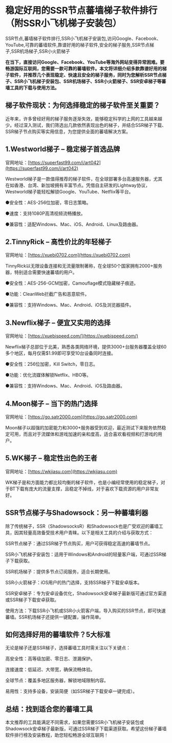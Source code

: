 # 稳定好用的SSR节点蕃墙梯子软件排行（附SSR小飞机梯子安装包）
SSR节点,蕃墙梯子软件排行,SSR小飞机梯子安装包,访问Google、Facebook、YouTube,可靠的蕃墙软件,靠谱好用的梯子软件,安全的梯子服务,SSR节点梯子,SSR机场梯子,SSR小火箭梯子

**在当下，直接访问Google、Facebook、YouTube等海外网站变得异常困难。要畅游国际互联网，您需要一款可靠的蕃墙软件。本文将详细介绍多款靠谱好用的梯子软件，并推荐几个表现稳定、快速且安全的梯子服务，同时为您解析SSR节点梯子、SSR小飞机梯子安装包、SSR机场梯子、SSR小火箭梯子、SSR安卓梯子等蕃墙工具的下载与使用方法。**

## 梯子软件现状：为何选择稳定的梯子软件至关重要？
近年来，许多曾经好用的梯子服务逐渐失效，能够稳定科学的上网的工具越来越少。经过深入测试，我们筛选出几款依然表现出色的梯子，并结合SSR梯子下载、SSR梯子节点购买等实用信息，为您提供全面的蕃墙解决方案。

## 1.Westworld梯子 – 稳定梯子首选品牌
官网地址：[https://superfast99.com/i/art042](https://superfast99.com/i/art042)

Westworld梯子是一款值得推荐的梯子软件，在全球部署多台高速服务器，尤其在如香港、台湾、新加坡拥有丰富节点。凭借自主研发的Lightway协议，Westworld梯子能轻松解锁Google、YouTube、Netflix等平台。

●安全性：AES-256位加密，零日志策略。

●速度：支持1080P高清视频流畅播放。

●兼容性：适配Windows、Mac、iOS、Android、Linux及路由器。

## 2.TinnyRick – 高性价比的年轻梯子
官网地址：[https://xuebi0702.com](https://xuebi0702.com)

TinnyRick以无限设备连接和无流量限制著称，在全球50个国家拥有2000+服务器，特别适合需要快速蕃墙的用户。

●安全性：AES-256-GCM加密，Camouflage模式隐藏梯子痕迹。

●功能：CleanWeb拦截广告和恶意软件。

●兼容性：支持Windows、Mac、Android、iOS及浏览器插件。

## 3.Newflix梯子 – 便宜又实用的选择
官网地址：[https://xuebispeed.com/](https://xuebispeed.com/)

Newflix梯子总部位于北美，熟悉各类网络环境，提供3000+台服务器覆盖全球60多个地区，每月仅需$1.99即可享受10台设备同时连接。

●安全性：256位加密，Kill Switch，零日志。

●功能：优化流媒体解锁Netflix、HBO等。

●兼容性：支持Windows、Mac、Android、iOS及路由器。

## 4.Moon梯子 – 当下的热门选择
官网地址：[https://go.satr2000.com](https://go.satr2000.com)

Moon梯子以超强的加密能力和3000+服务器受到欢迎，最近测试下来服务依然稳定可用，而且对于流媒体和游戏加速的亲和度高，适合喜欢看视频和打游戏的用户。

## 5.WK梯子 – 稳定性出色的王者
官网地址：[https://wkjiasu.com](https://wkjiasu.com)

WK梯子是和方面能力都比较均衡的梯子软件，也是小编经常使用的稳定梯子，对于BT下载有庞大的流量支撑，且稳定不掉线，对于喜欢下载资源的用户非常友好。

## SSR节点梯子与Shadowsock：另一种蕃墙利器
除了传统梯子，SSR（ShadowsocksR）和Shadowsock也是广受欢迎的蕃墙工具，因其轻量高效备受技术用户青睐。以下是相关工具的介绍与获取方式：

SSR节点梯子：通过SSR梯子节点购买，用户可获得稳定高速的蕃墙节点。

SSR小飞机梯子安装包：适用于Windows和Android的轻量客户端，可通过SSR梯子下载获取。

SSR机场梯子：提供多节点订阅服务，适合长期使用。

SSR小火箭梯子：iOS用户的热门选择，支持SSR梯子下载安卓版本。

SSR安卓梯子：专为安卓设备优化，Shadowsock安卓梯子最新版可通过官方渠道或SSR梯子下载安卓获取。

使用方法：下载SSR小飞机或SSR小火箭客户端，导入购买的SSR节点，即可快速蕃墙。SSR机场梯子还提供一键配置，操作简单。

## 如何选择好用的蕃墙软件？5大标准
无论是梯子还是SSR梯子，选择蕃墙工具时需关注以下关键点：

高安全性：高等级加密、零日志、泄漏保护。

连接速度：低延迟、大带宽，确保流畅体验。

全球节点：覆盖多地区服务器，解锁地域限制内容。

易用性：支持多设备，安装简便（如SSR梯子下载安卓一键完成）。

## 总结：找到适合您的蕃墙工具
本文推荐的工具能满足不同需求，如果您需要SSR小飞机梯子安装包或Shadowsock安卓梯子最新版，可通过SSR梯子下载渠道获取。希望这份梯子蕃墙软件排行榜及安装教程，助您轻松畅游全球互联网！

